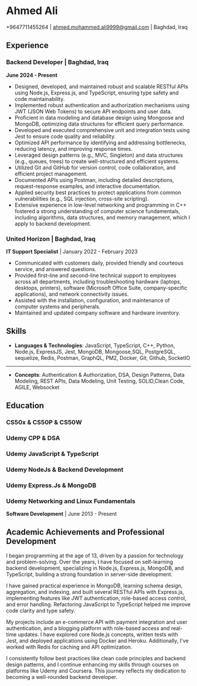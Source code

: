 # Ahmed Ali

+9647711455264 | [ahmed.mohammed.ali9999@gmail.com](mailto:ahmed.mohammed.ali9999@gmail.com) | Baghdad, Iraq

## Experience

### Backend Developer | Baghdad, Iraq

**June 2024 - Present**

- Designed, developed, and maintained robust and scalable RESTful APIs using Node.js, Express.js, and TypeScript, ensuring type safety and code maintainability.
- Implemented robust authentication and authorization mechanisms using JWT (JSON Web Tokens) to secure API endpoints and user data.
- Proficient in data modeling and database design using Mongoose and MongoDB, optimizing data structures for efficient query performance.
- Developed and executed comprehensive unit and integration tests using Jest to ensure code quality and reliability.
- Optimized API performance by identifying and addressing bottlenecks, reducing latency, and improving response times.
- Leveraged design patterns (e.g., MVC, Singleton) and data structures (e.g., queues, trees) to create well-structured and efficient systems.
- Utilized Git and GitHub for version control, code collaboration, and efficient project management.
- Documented APIs using Postman, including detailed descriptions, request-response examples, and interactive documentation.
- Applied security best practices to protect applications from common vulnerabilities (e.g., SQL injection, cross-site scripting).
- Extensive experience in low-level networking and programming in C++ fostered a strong understanding of computer science fundamentals, including algorithms, data structures, and memory management, which I apply to backend development.

### United Horizon | Baghdad, Iraq

**IT Support Specialist** | January 2022 - February 2023

- Communicated with customers daily, provided friendly and courteous service, and answered questions.
- Provided first-line and second-line technical support to employees across all departments, including troubleshooting hardware (laptops, desktops, printers), software (Microsoft Office Suite, company-specific applications), and network connectivity issues.
- Assisted with the installation, configuration, and maintenance of computer systems and peripherals.
- Maintained and updated company software and hardware inventory.

## Skills

- **Languages & Technologies**: JavaScript, TypeScript, C++, Python, Node.js, ExpressJS, Jest, MongoDB, Mongoose,SQL, PostgreSQL, sequelize, Redis, Postman, GraphQL, PM2, Docker, Git, Github, SocketIO
---
- **Concepts**: Authentication & Authorization, DSA, Design Patterns, Data Modeling, REST APIs, Data Modeling, Unit Testing, SOLID,Clean Code, AGILE, Websocket

## Education

### CS50x & CS50P & CS50W 
### Udemy CPP & DSA
### Udemy JavaScript & TypeScript
### Udemy NodeJs & Backend Development
### Udemy Express.Js & MongoDB
### Udemy Networking and Linux Fundamentals 


**Software Development** | June 2013 - Present

## Academic Achievements and Professional Development

I began programming at the age of 13, driven by a passion for technology and problem-solving. Over the years, I have focused on self-learning backend development, specializing in Node.js, Express.js, MongoDB, and TypeScript, building a strong foundation in server-side development.

I have gained practical experience in MongoDB, learning schema design, aggregation, and indexing, and built several RESTful APIs with Express.js, implementing features like JWT authentication, role-based access control, and error handling. Refactoring JavaScript to TypeScript helped me improve code clarity and type safety.

My projects include an e-commerce API with payment integration and user authentication, and a blogging platform with role-based access and real-time updates. I have explored core Node.js concepts, written tests with Jest, and deployed applications using Docker and Heroku. Additionally, I've worked with Redis for caching and API optimization.

I consistently follow best practices like clean code principles and backend design patterns, and I continue enhancing my skills through courses on platforms like Udemy and Coursera. This journey reflects my dedication to becoming a well-rounded backend developer.
